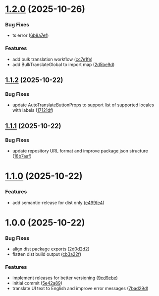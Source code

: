 # [1.2.0](https://github.com/nielsreijnders/payload-sync-ai-translations/compare/v1.1.2...v1.2.0) (2025-10-26)


### Bug Fixes

* ts error ([6b8a7ef](https://github.com/nielsreijnders/payload-sync-ai-translations/commit/6b8a7ef1aa81d01d5f11e012ad76a8442ab90851))


### Features

* add bulk translation workflow ([cc7e1fe](https://github.com/nielsreijnders/payload-sync-ai-translations/commit/cc7e1fe47185651f0052a91a03804319a8b95754))
* add BulkTranslateGlobal to import map ([2d5be9d](https://github.com/nielsreijnders/payload-sync-ai-translations/commit/2d5be9d11b96b9347341c991282f3791d3c79b14))

## [1.1.2](https://github.com/nielsreijnders/payload-sync-ai-translations/compare/v1.1.1...v1.1.2) (2025-10-22)


### Bug Fixes

* update AutoTranslateButtonProps to support list of supported locales with labels ([17121df](https://github.com/nielsreijnders/payload-sync-ai-translations/commit/17121df1a37b4d01ac3c4c7db16dd0e8b88a8266))

## [1.1.1](https://github.com/nielsreijnders/payload-sync-ai-translations/compare/v1.1.0...v1.1.1) (2025-10-22)


### Bug Fixes

* update repository URL format and improve package.json structure ([18b7aaf](https://github.com/nielsreijnders/payload-sync-ai-translations/commit/18b7aaf9d57a98ed0048b00831a389e8d70514fd))

# [1.1.0](https://github.com/nielsreijnders/payload-sync-ai-translations/compare/v1.0.0...v1.1.0) (2025-10-22)


### Features

* add semantic-release for dist only ([e499fe4](https://github.com/nielsreijnders/payload-sync-ai-translations/commit/e499fe4014eba54a7e391ee8a88ade42799bc74e))

# 1.0.0 (2025-10-22)


### Bug Fixes

* align dist package exports ([2d0d2d2](https://github.com/nielsreijnders/payload-sync-ai-translations/commit/2d0d2d2812aae911e8c8928334b493e56833fb50))
* flatten dist build output ([cb3a22f](https://github.com/nielsreijnders/payload-sync-ai-translations/commit/cb3a22fb18497914c1da4dacfb2a11fd1a05c47b))


### Features

* implement releases for better versioning ([9cd9cbe](https://github.com/nielsreijnders/payload-sync-ai-translations/commit/9cd9cbe0711a9cac9f51c8c1328656bde5910104))
* initial commit ([5e42a89](https://github.com/nielsreijnders/payload-sync-ai-translations/commit/5e42a899cc7693f3adbec352fad3b43b2cfd4728))
* translate UI text to English and improve error messages ([7bad29d](https://github.com/nielsreijnders/payload-sync-ai-translations/commit/7bad29d5f15145a340f21c3722a2f369c4f62576))
